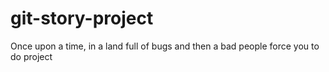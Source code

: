 # git-story-project
Once upon a time, in a land full of bugs
and then a bad people force you to do project